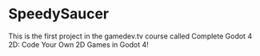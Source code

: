 # SpeedySaucer
This is the first project in the gamedev.tv course called Complete Godot 4 2D:  Code Your Own 2D Games in Godot 4!

